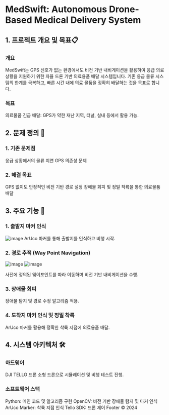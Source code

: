 # MedSwift: Autonomous Drone-Based Medical Delivery System

## 1. 프로젝트 개요 및 목표📋
### 개요
MedSwift는 GPS 신호가 없는 환경에서도 비전 기반 내비게이션을 활용하여 응급 의료 상황을 지원하기 위한 자율 드론 기반 의료용품 배달 시스템입니다.
기존 응급 물류 시스템의 한계를 극복하고, 빠른 시간 내에 의료 물품을 정확히 배달하는 것을 목표로 합니다.
### 목표
의료물품 긴급 배달: GPS가 약한 재난 지역, 터널, 실내 등에서 활용 가능.

## 2. 문제 정의  🚩

### 1. 기존 문제점
  응급 상황에서의 물류 지연
  GPS 의존성 문제


### 2. 해결 목표
  GPS 없이도 안정적인 비전 기반 경로 설정
  장애물 회피 및 정밀 착륙을 통한 의료물품 배달


## 3. 주요 기능 🚀

### 1. 출발지 마커 인식
![image](https://github.com/user-attachments/assets/b73d9c3a-c8b3-400d-9592-236309b4ac55)
ArUco 마커를 통해 출발지를 인식하고 비행 시작.

### 2. 경로 추적 (Way Point Navigation)
![image](https://github.com/user-attachments/assets/9e2df1ae-840e-4707-9631-07c85b14547f)
![image](https://github.com/user-attachments/assets/c0862062-602e-4ac2-ad9b-c9e3bd11c1af)

사전에 정의된 웨이포인트를 따라 이동하며 비전 기반 내비게이션을 수행.

### 3. 장애물 회피
장애물 탐지 및 경로 수정 알고리즘 적용.

### 4. 도착지 마커 인식 및 정밀 착륙
ArUco 마커를 활용해 정확한 착륙 지점에 의료용품 배달.


## 4. 시스템 아키텍처 🛠️

### 하드웨어
  DJI TELLO 드론
  소형 드론으로 시뮬레이션 및 비행 테스트 진행.

### 소프트웨어 스택
  Python: 메인 코드 및 알고리즘 구현
  OpenCV: 비전 기반 장애물 탐지 및 마커 인식
  ArUco Marker: 착륙 지점 인식
  Tello SDK: 드론 제어
Footer
© 2024 

